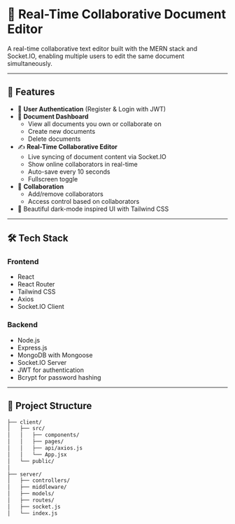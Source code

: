 # 📝 Real-Time Collaborative Document Editor

A real-time collaborative text editor built with the MERN stack and Socket.IO, enabling multiple users to edit the same document simultaneously.

---

## 🚀 Features

- 🔐 **User Authentication** (Register & Login with JWT)
- 📄 **Document Dashboard**
  - View all documents you own or collaborate on
  - Create new documents
  - Delete documents
- ✍️ **Real-Time Collaborative Editor**
  - Live syncing of document content via Socket.IO
  - Show online collaborators in real-time
  - Auto-save every 10 seconds
  - Fullscreen toggle
- 🤝 **Collaboration**
  - Add/remove collaborators
  - Access control based on collaborators
- 🌙 Beautiful dark-mode inspired UI with Tailwind CSS

---

## 🛠️ Tech Stack

### Frontend
- React
- React Router
- Tailwind CSS
- Axios
- Socket.IO Client

### Backend
- Node.js
- Express.js
- MongoDB with Mongoose
- Socket.IO Server
- JWT for authentication
- Bcrypt for password hashing

---

## 📂 Project Structure

```bash
├── client/
│   ├── src/
│   │   ├── components/
│   │   ├── pages/
│   │   ├── api/axios.js
│   │   └── App.jsx
│   └── public/
│
├── server/
│   ├── controllers/
│   ├── middleware/
│   ├── models/
│   ├── routes/
│   ├── socket.js
│   └── index.js
